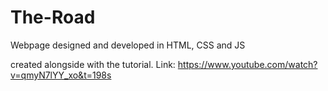 # The-Road
Webpage designed and developed in HTML, CSS and JS

created alongside with the tutorial.
Link: https://www.youtube.com/watch?v=qmyN7lYY_xo&t=198s
